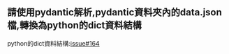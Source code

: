 ## 請使用pydantic解析,pydantic資料夾內的data.json檔,轉換為python的dict資料結構 

python的dict資料結構:[issue#164](homework.ipynb)
